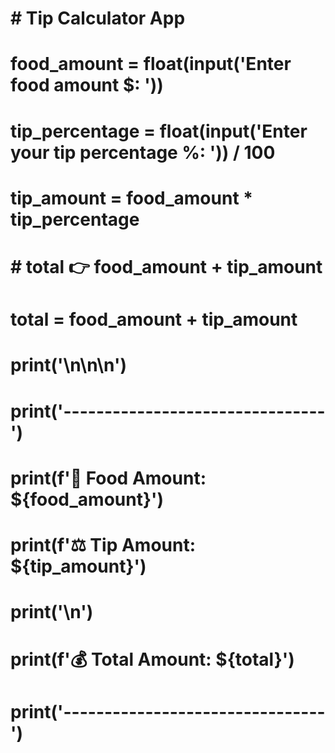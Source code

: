 # # Tip Calculator App
# food_amount = float(input('Enter food amount $: '))
# tip_percentage = float(input('Enter your tip percentage %: ')) / 100
# tip_amount = food_amount * tip_percentage

# # total 👉 food_amount + tip_amount
# total = food_amount + tip_amount
# print('\n\n\n')
# print('--------------------------------')
# print(f'🥘 Food Amount: ${food_amount}')
# print(f'⚖️ Tip Amount: ${tip_amount}')
# print('\n')
# print(f'💰 Total Amount: ${total}')
# print('--------------------------------')
